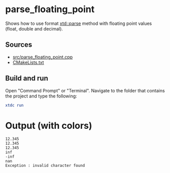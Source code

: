 # parse_floating_point

Shows how to use format [xtd::parse](https://gammasoft71.github.io/xtd/reference_guides/latest/group__xtd__core.html#gaf38b51b1a3c788f678bb6e89f7694ee4) method with floating point values (float, double and decimal).

## Sources

* [src/parse_floating_point.cpp](src/parse_floating_point.cpp)
* [CMakeLists.txt](CMakeLists.txt)

## Build and run

Open "Command Prompt" or "Terminal". Navigate to the folder that contains the project and type the following:

```cmake
xtdc run
```

# Output (with colors)

```
12.345
12.345
12.345
inf
-inf
nan
Exception : invalid character found
```

